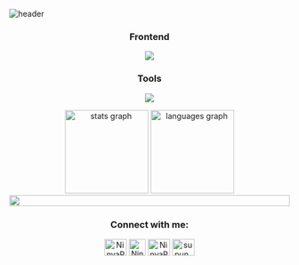 ![header](https://capsule-render.vercel.app/api?text=Henlo,%20I%20am%20Ninya%20Paraiso☘️&animation=fadeIn&type=rounded&height=300&color=gradient&fontSize=40)

<h3 align="center" color="red"> Frontend </h3>
<p align="center">
  <a href="https://skillicons.dev">
    <img src="https://skillicons.dev/icons?i=css,html,ts,js,react,nextjs,bootstrap,tailwind" />
  </a>
</p>

<h3 align="center">Tools</h3>
<p align="center">
  <a href="https://skillicons.dev">
    <img src="https://skillicons.dev/icons?i=git,github,figma,vscode" />
  </a>
</p>


<div align="center">
  <img src="https://github-readme-stats.vercel.app/api?username=Ms-Crexa&show_icons=true&theme=dracula&hide_border=false" height="150" alt="stats graph"  />
  <img src="https://github-readme-stats.vercel.app/api/top-langs?username=maurodesouza&locale=en&hide_title=false&layout=compact&card_width=320&langs_count=5&theme=dracula&hide_border=false" height="150" alt="languages graph"  />
</div>


<img src="https://i.imgur.com/dBaSKWF.gif" height="20" width="100%">

<h3 align="center">Connect with me:</h3>
<p align="center">
<a href="https://www.linkedin.com/in/marjhealou-nina-anne-paraiso-8421b9273/" target="blank"><img align="center" src="https://raw.githubusercontent.com/rahuldkjain/github-profile-readme-generator/master/src/images/icons/Social/linked-in-alt.svg" alt="NinyaParaiso" height="30" width="40" /></a>
<a href="https://www.behance.net/marjhealouparaiso" target="blank"><img align="center" src="https://seeklogo.com/images/B/behance-logo-1373E40919-seeklogo.com.png" alt="NinyaParaiso" height="30" width="30" /></a>
<a href="https://www.facebook.com/profile.php?id=100085171995770&mibextid=ZbWKw" target="blank"><img align="center" src="https://raw.githubusercontent.com/rahuldkjain/github-profile-readme-generator/master/src/images/icons/Social/facebook.svg" alt="NinyaParaiso" height="30" width="40" /></a>
<a href="https://www.instagram.com/marjoriegravent/" target="blank"><img align="center" src="https://raw.githubusercontent.com/rahuldkjain/github-profile-readme-generator/master/src/images/icons/Social/instagram.svg" alt="supun___lk" height="30" width="40" /></a>
</p>


